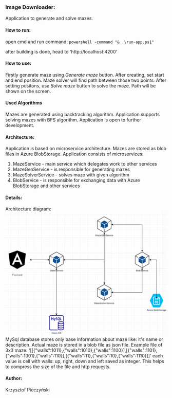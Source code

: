 ### Image Downloader:
Application to generate and solve mazes.

#### How to run:
open cmd and run command: 
` powershell -command "& .\run-app.ps1" 
`

after building is done, head to 'http://localhost:4200' 

#### How to use:
Firstly generate maze using *Generate maze* button. After creating, set start and end position. Maze solver will find path between those two points. After setting positons, use *Solve maze* button to solve the maze. Path will be shown on the screen. 

#### Used Algorithms
Mazes are generated using backtracking algorithm. Application supports solving mazes with BFS algorithm.
Application is open to further development.

#### Architecture:
Application is based on microservice architecture. Mazes are stored as blob files in Azure BlobStorage. Application consists of microservices:

 1. MazeService - main service which delegates work to other services
 2. MazeGenService - is responsible for generating mazes
 3. MazeSolverService - solves maze with given algorithm
 5. BlobService - is responsible for exchanging data with Azure BlobStorage and other services

#### Details:
Architecture diagram:
![plot](./readMeResources/dotnetSchemat.PNG)
MySql database stores only base information about maze like: it's name or description. Actual maze is stored in a blob file as json file. Example file of 3x3 maze:
'[[{"walls":1011},{"walls":1010},{"walls":1100}],[{"walls":1101},{"walls":1001},{"walls":110}],[{"walls":11},{"walls":10},{"walls":1110}]]'
each value is cell with walls: up, right, down and left saved as integer. This helps to compress the size of the file and http requests.

#### Author:
Krzysztof Pieczyński

